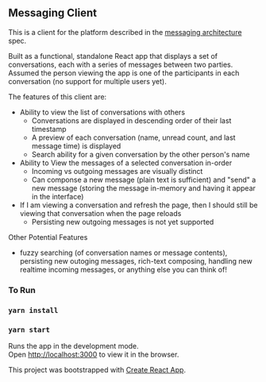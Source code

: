 ## Messaging Client

This is a client for the platform described in the [messaging architecture](messaging_architecture.md) spec.

Built as a functional, standalone React app that displays a set of conversations, each with a series of messages between two parties. Assumed the person viewing the app is one of the participants in each conversation (no support for multiple users yet). 

The features of this client are:
- Ability to view the list of conversations with others
   - Conversations are displayed in descending order of their last timestamp
   - A preview of each conversation (name, unread count, and last message time) is displayed 
   - Search ability for a given conversation by the other person's name
- Ability to View the messages of a selected conversation in-order
   - Incoming vs outgoing messages are visually distinct
   - Can componse a new message (plain text is sufficient) and "send" a new message (storing the message in-memory and having it appear in the interface)
- If I am viewing a conversation and refresh the page, then I should still be viewing that conversation when the page reloads
  - Persisting new outgoing messages is not yet supported

Other Potential Features
- fuzzy searching (of conversation names or message contents), persisting new outoging messages, rich-text composing, handling new realtime incoming messages, or anything else you can think of!

### To Run
### `yarn install`
### `yarn start`
Runs the app in the development mode.<br />
Open [http://localhost:3000](http://localhost:3000) to view it in the browser.

This project was bootstrapped with [Create React App](https://github.com/facebook/create-react-app).
